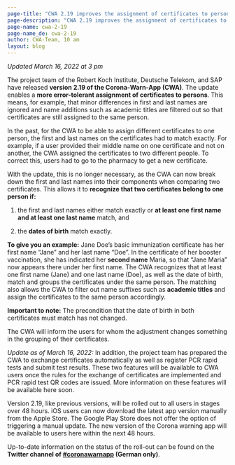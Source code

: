 ```yaml
---
page-title: "CWA 2.19 improves the assignment of certificates to persons"
page-description: "CWA 2.19 improves the assignment of certificates to persons"
page-name: cwa-2-19
page-name_de: cwa-2-19
author: CWA-Team, 10 am
layout: blog
---
```


*Updated March 16, 2022 at 3 pm* 

The project team of the Robert Koch Institute, Deutsche Telekom, and SAP have released **version 2.19 of the Corona-Warn-App (CWA)**. The update enables a **more error-tolerant assignment of certificates to persons**. This means, for example, that minor differences in first and last names are ignored and name additions such as academic titles are filtered out so that certificates are still assigned to the same person.

<!-- overview -->

In the past, for the CWA to be able to assign different certificates to one person, the first and last names on the certificates had to match exactly. For example, if a user provided their middle name on one certificate and not on another, the CWA assigned the certificates to two different people. To correct this, users had to go to the pharmacy to get a new certificate.

With the update, this is no longer necessary, as the CWA can now break down the first and last names into their components when comparing two certificates. This allows it to **recognize that two certificates belong to one person if:**

1. the first and last names either match exactly or **at least one first name and at least one last name** match, and

2. the **dates of birth** match exactly. 

**To give you an example:** Jane Doe’s basic immunization certificate has her first name “Jane” and her last name “Doe”. In the certificate of her booster vaccination, she has indicated her **second name** Maria, so that “Jane Maria” now appears there under her first name. The CWA recognizes that at least one first name (Jane) and one last name (Doe), as well as the date of birth, match and groups the certificates under the same person. The matching also allows the CWA to filter out name suffixes such as **academic titles** and assign the certificates to the same person accordingly. 

**Important to note:** The precondition that the date of birth in both certificates must match has not changed. 

The CWA will inform the users for whom the adjustment changes something in the grouping of their certificates. 

*Update as of March 16, 2022:* In addition, the project team has prepared the CWA to exchange certificates automatically as well as register PCR rapid tests and submit test results. These two features will be available to CWA users once the rules for the exchange of certificates are implemented and PCR rapid test QR codes are issued. More information on these features will be available here soon.

Version 2.19, like previous versions, will be rolled out to all users in stages over 48 hours. iOS users can now download the latest app version manually from the Apple Store. The Google Play Store does not offer the option of triggering a manual update. The new version of the Corona warning app will be available to users here within the next 48 hours. 

Up-to-date information on the status of the roll-out can be found on the **Twitter channel of [#coronawarnapp](https://twitter.com/coronawarnapp) (German only)**.
